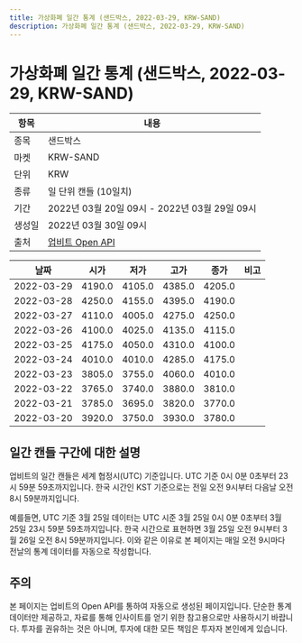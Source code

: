 ```yaml
---
title: 가상화폐 일간 통계 (샌드박스, 2022-03-29, KRW-SAND)
description: 가상화폐 일간 통계 (샌드박스, 2022-03-29, KRW-SAND)
---
```



가상화폐 일간 통계 (샌드박스, 2022-03-29, KRW-SAND)
===

|항목|내용|
|--|--|
|종목|샌드박스|
|마켓|KRW-SAND|
|단위|KRW|
|종류|일 단위 캔들 (10일치)|
|기간|2022년 03월 20일 09시 - 2022년 03월 29일 09시|
|생성일|2022년 03월 30일 09시|
|출처|[업비트 Open API](https://docs.upbit.com)|


|날짜|시가|저가|고가|종가|비고|
|--|--|--|--|--|--|
|2022-03-29|4190.0|4105.0|4385.0|4205.0|    |
|2022-03-28|4250.0|4155.0|4395.0|4190.0|    |
|2022-03-27|4110.0|4005.0|4275.0|4250.0|    |
|2022-03-26|4100.0|4025.0|4135.0|4115.0|    |
|2022-03-25|4175.0|4050.0|4310.0|4100.0|    |
|2022-03-24|4010.0|4010.0|4285.0|4175.0|    |
|2022-03-23|3805.0|3755.0|4060.0|4010.0|    |
|2022-03-22|3765.0|3740.0|3880.0|3810.0|    |
|2022-03-21|3785.0|3695.0|3820.0|3770.0|    |
|2022-03-20|3920.0|3750.0|3930.0|3780.0|    |


일간 캔들 구간에 대한 설명
---


업비트의 일간 캔들은 세계 협정시(UTC) 기준입니다. 
UTC 기준 0시 0분 0초부터 23시 59분 59초까지입니다. 
한국 시간인 KST 기준으로는 전일 오전 9시부터 다음날 오전 8시 59분까지입니다. 


예를들면, UTC 기준 3월 25일 데이터는 UTC 시준 3월 25일 0시 0분 0초부터 3월 25일 23시 59분 59초까지입니다. 
한국 시간으로 표현하면 3월 25일 오전 9시부터 3월 26일 오전 8시 59분까지입니다. 
이와 같은 이유로 본 페이지는 매일 오전 9시마다 전날의 통계 데이터를 자동으로 작성합니다. 


주의
---


본 페이지는 업비트의 Open API를 통하여 자동으로 생성된 페이지입니다. 
단순한 통계 데이터만 제공하고, 자료를 통해 인사이트를 얻기 위한 참고용으로만 사용하시기 바랍니다. 
투자를 권유하는 것은 아니며, 투자에 대한 모든 책임은 투자자 본인에게 있습니다. 
